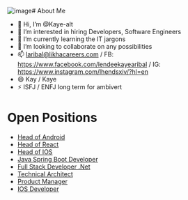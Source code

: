 ![image](https://github.com/Kaye-alt/Kaye-alt/assets/173774474/617bf7ea-3c6b-4774-a9fd-45b550cdb18d)# About Me

- 👋 Hi, I’m @Kaye-alt
- 👀 I’m interested in hiring Developers, Software Engineers
- 🌱 I’m currently learning the IT jargons
- 💞️ I’m looking to collaborate on any possibilities
- 📫 laribal@likhacareers.com / FB: https://www.facebook.com/lendeekayearibal / IG: https://www.instagram.com/lhendsxiv/?hl=en
- 😄 Kay / Kaye
- ⚡ ISFJ / ENFJ long term for ambivert

 # Open Positions
- [Head of Android](https://likhacareers.recruitee.com/o/head-of-android)
- [Head of React](https://likhacareers.recruitee.com/o/head-of-react-development-team)
- [Head of IOS](https://likhacareers.recruitee.com/o/head-of-ios-development-team)
- [Java Spring Boot Developer](https://likhacareers.recruitee.com/o/java-spring-boot-developer)
- [Full Stack Developer .Net](https://likhacareers.recruitee.com/o/full-stack-developer-net)
- [Technical Architect](https://likhacareers.recruitee.com/o/technical-architect)
- [Product Manager](https://likhacareers.recruitee.com/o/product-manager)
- [IOS Developer](https://likhacareers.recruitee.com/o/ios-developer)


<!---
Kaye-alt/Kaye-alt is a ✨ special ✨ repository because its `README.md` (this file) appears on your GitHub profile.
You can click the Preview link to take a look at your changes.
--->
